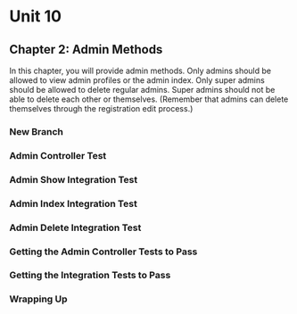 # Unit 10
## Chapter 2: Admin Methods
In this chapter, you will provide admin methods. Only admins should be allowed to view admin profiles or the admin index.  Only super admins should be allowed to delete regular admins.  Super admins should not be able to delete each other or themselves.  (Remember that admins can delete themselves through the registration edit process.)

### New Branch

### Admin Controller Test

### Admin Show Integration Test

### Admin Index Integration Test

### Admin Delete Integration Test

### Getting the Admin Controller Tests to Pass

### Getting the Integration Tests to Pass

### Wrapping Up
